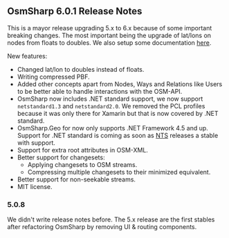 OsmSharp 6.0.1 Release Notes
----------------------------

This is a mayor release upgrading 5.x to 6.x because of some important breaking changes. The most important being the upgrade of lat/lons on nodes from floats to doubles. We also setup some documentation [here](http://docs.itinero.tech/docs/osmsharp/index.html).

New features:

- Changed lat/lon to doubles instead of floats.
- Writing compressed PBF.
- Added other concepts apart from Nodes, Ways and Relations like Users to be better able to handle interactions with the OSM-API.
- OsmSharp now includes .NET standard support, we now support `netstandard1.3` and `netstandard2.0`. We removed the PCL profiles because it was only there for Xamarin but that is now covered by .NET standard.
- OsmSharp.Geo for now only supports .NET Framework 4.5 and up. Support for .NET standard is coming as soon as [NTS](https://github.com/NetTopologySuite/NetTopologySuite) releases a stable with support.
- Support for extra root attributes in OSM-XML.
- Better support for changesets:
   - Applying changesets to OSM streams.
   - Compressing multiple changesets to their minimized equivalent.
- Better support for non-seekable streams.
- MIT license.

### 5.0.8

We didn't write release notes before. The 5.x release are the first stables after refactoring OsmSharp by removing UI & routing components.